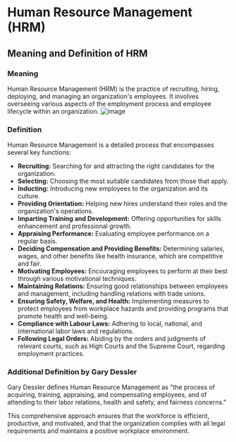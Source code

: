 # Human Resource Management (HRM)

## Meaning and Definition of HRM

### Meaning
Human Resource Management (HRM) is the practice of recruiting, hiring, deploying, and managing an organization's employees. It involves overseeing various aspects of the employment process and employee lifecycle within an organization.
![image](https://github.com/Collegehive/Aims_notes/assets/159722383/ef935237-6136-4921-948c-028392d290ee)

### Definition
Human Resource Management is a detailed process that encompasses several key functions:
- **Recruiting:** Searching for and attracting the right candidates for the organization.
- **Selecting:** Choosing the most suitable candidates from those that apply.
- **Inducting:** Introducing new employees to the organization and its culture.
- **Providing Orientation:** Helping new hires understand their roles and the organization's operations.
- **Imparting Training and Development:** Offering opportunities for skills enhancement and professional growth.
- **Appraising Performance:** Evaluating employee performance on a regular basis.
- **Deciding Compensation and Providing Benefits:** Determining salaries, wages, and other benefits like health insurance, which are competitive and fair.
- **Motivating Employees:** Encouraging employees to perform at their best through various motivational techniques.
- **Maintaining Relations:** Ensuring good relationships between employees and management, including handling relations with trade unions.
- **Ensuring Safety, Welfare, and Health:** Implementing measures to protect employees from workplace hazards and providing programs that promote health and well-being.
- **Compliance with Labour Laws:** Adhering to local, national, and international labor laws and regulations.
- **Following Legal Orders:** Abiding by the orders and judgments of relevant courts, such as High Courts and the Supreme Court, regarding employment practices.

### Additional Definition by Gary Dessler
Gary Dessler defines Human Resource Management as "the process of acquiring, training, appraising, and compensating employees, and of attending to their labor relations, health and safety, and fairness concerns."

This comprehensive approach ensures that the workforce is efficient, productive, and motivated, and that the organization complies with all legal requirements and maintains a positive workplace environment.
